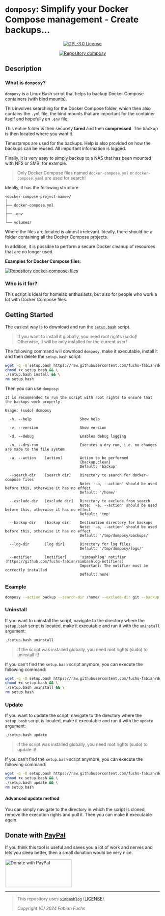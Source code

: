 # `domposy`: Simplify your Docker Compose management - Create backups...

<p align="center">
  <a href="./LICENSE">
    <img alt="GPL-3.0 License" src="https://img.shields.io/badge/GitHub-GPL--3.0-informational">
  </a>
</p>

<div align="center">
  <a href="https://github.com/fuchs-fabian/domposy">
    <img src="https://github-readme-stats.vercel.app/api/pin/?username=fuchs-fabian&repo=domposy&theme=holi&hide_border=true&border_radius=10" alt="Repository domposy"/>
  </a>
</div>

## Description

### What is `domposy`?

`domposy` is a Linux Bash script that helps to backup Docker Compose containers (with bind mounts).

This involves searching for the Docker Compose folder, which then also contains the `.yml` file, the bind mounts that are important for the container itself and hopefully an `.env` file.

This entire folder is then securely **tared** and then **compressed**. The backup is then located where you want it.

Timestamps are used for the backups. Help is also provided on how the backups can be reused. All important information is logged.

Finally, it is very easy to simply backup to a NAS that has been mounted with NFS or SMB, for example.

> Only Docker Compose files named `docker-compose.yml` or `docker-compose.yaml` are used for search!

Ideally, it has the following structure:

```plain
<docker-compose-project-name>/
│
├── docker-compose.yml
│
├── .env
│
└── volumes/
```

Where the files are located is almost irrelevant. Ideally, there should be a folder containing all the Docker Compose projects.

In addition, it is possible to perform a secure Docker cleanup of resources that are no longer used.

**Examples for Docker Compose files**:

<a href="https://github.com/fuchs-fabian/docker-compose-files">
  <img src="https://github-readme-stats.vercel.app/api/pin/?username=fuchs-fabian&repo=docker-compose-files&theme=holi&hide_border=true&border_radius=10" alt="Repository docker-compose-files"/>
</a>

### Who is it for?

This script is ideal for homelab enthusiasts, but also for people who work a lot with Docker Compose files.

## Getting Started

The easiest way is to download and run the [`setup.bash`](./setup.bash) script.

> If you want to install it globally, you need root rights (sudo)!\
> Otherwise, it will be only installed for the current user!

The following command will download `domposy`, make it executable, install it and then delete the `setup.bash` script:

```bash
wget -q -O setup.bash https://raw.githubusercontent.com/fuchs-fabian/domposy/refs/heads/main/setup.bash && \
chmod +x setup.bash && \
./setup.bash install && \
rm setup.bash
```

Then you can use `domposy`:

```plain
It is recommended to run the script with root rights to ensure that the backups work properly.

Usage: (sudo) domposy

  -h, --help                      Show help

  -v, --version                   Show version

  -d, --debug                     Enables debug logging

  -n, --dry-run                   Executes a dry run, i.e. no changes are made to the file system

  -a, --action    [action]        Action to be performed
                                  {backup,clean}
                                  Default: 'backup'

  --search-dir    [search dir]    Directory to search for docker-compose files
                                  Note: '-a, --action' should be used before this, otherwise it has no effect
                                  Default: '/home/'

  --exclude-dir   [exclude dir]   Directory to exclude from search
                                  Note: '-a, --action' should be used before this, otherwise it has no effect
                                  Default: 'tmp'

  --backup-dir    [backup dir]    Destination directory for backups
                                  Note: '-a, --action' should be used before this, otherwise it has no effect
                                  Default: '/tmp/domposy/backups/'

  --log-dir       [log dir]       Directory for log files
                                  Default: '/tmp/domposy/logs/'

  --notifier      [notifier]      'simbashlog' notifier (https://github.com/fuchs-fabian/simbashlog-notifiers)
                                  Important: The notifier must be correctly installed
                                  Default: none
```

### Example

```bash
domposy --action backup --search-dir /home/ --exclude-dir git --backup-dir /tmp/domposy/backups/ --log-dir /var/log/
```

### Uninstall

If you want to uninstall the script, navigate to the directory where the `setup.bash` script is located, make it executable and run it with the `uninstall` argument:

```bash
./setup.bash uninstall
```

> If the script was installed globally, you need root rights (sudo) to uninstall it!

If you can't find the `setup.bash` script anymore, you can execute the following command:

```bash
wget -q -O setup.bash https://raw.githubusercontent.com/fuchs-fabian/domposy/refs/heads/main/setup.bash && \
chmod +x setup.bash && \
./setup.bash uninstall && \
rm setup.bash
```

### Update

If you want to update the script, navigate to the directory where the `setup.bash` script is located, make it executable and run it with the `update` argument:

```bash
./setup.bash update
```

> If the script was installed globally, you need root rights (sudo) to update it!

If you can't find the `setup.bash` script anymore, you can execute the following command:

```bash
wget -q -O setup.bash https://raw.githubusercontent.com/fuchs-fabian/domposy/refs/heads/main/setup.bash && \
chmod +x setup.bash && \
./setup.bash update && \
rm setup.bash
```

#### Advanced update method

You can simply navigate to the directory in which the script is cloned, remove the execution rights and pull it. Then you can make it executable again.

## Donate with [PayPal](https://www.paypal.com/donate/?hosted_button_id=4G9X8TDNYYNKG)

If you think this tool is useful and saves you a lot of work and nerves and lets you sleep better, then a small donation would be very nice.

<a href="https://www.paypal.com/donate/?hosted_button_id=4G9X8TDNYYNKG" target="_blank">
  <!--
    https://github.com/stefan-niedermann/paypal-donate-button
  -->
  <img src="https://raw.githubusercontent.com/stefan-niedermann/paypal-donate-button/master/paypal-donate-button.png" style="height: 90px; width: 217px;" alt="Donate with PayPal"/>
</a>

---

> This repository uses [`simbashlog`](https://github.com/fuchs-fabian/simbashlog) ([LICENSE](https://github.com/fuchs-fabian/simbashlog/blob/main/LICENSE)).
>
> *Copyright (C) 2024 Fabian Fuchs*
